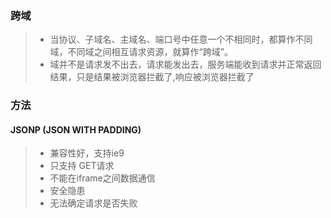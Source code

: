 ### 跨域
>- 当协议、子域名、主域名、端口号中任意一个不相同时，都算作不同域，不同域之间相互请求资源，就算作“跨域”。
>- 域并不是请求发不出去，请求能发出去，服务端能收到请求并正常返回结果，只是结果被浏览器拦截了,响应被浏览器拦截了

### 方法
#### JSONP (JSON WITH PADDING)
>- 兼容性好，支持ie9
>- 只支持 GET请求
>- 不能在iframe之间数据通信
>- 安全隐患
>- 无法确定请求是否失败
